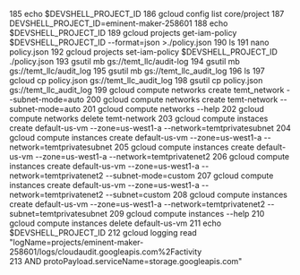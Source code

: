   185  echo $DEVSHELL_PROJECT_ID
  186  gcloud config list core/project
  187  DEVSHELL_PROJECT_ID=eminent-maker-258601
  188  echo $DEVSHELL_PROJECT_ID
  189  gcloud projects get-iam-policy $DEVSHELL_PROJECT_ID --format=json >./policy.json
  190  ls
  191  nano policy.json
  192  gcloud projects set-iam-policy $DEVSHELL_PROJECT_ID ./policy.json
  193  gsutil mb gs://temt_llc/audit-log
  194  gsutil mb gs://temt_llc/audit_log
  195  gsutil mb gs://temt_llc_audit_log
  196  ls
  197  gcloud cp policy.json gs://temt_llc_audit_log
  198  gsutil cp policy.json gs://temt_llc_audit_log
  199  gcloud compute networks create temt_network --subnet-mode=auto
  200  gcloud compute networks create temt-network --subnet-mode=auto
  201  gcloud compute networks --help
  202  gcloud compute networks delete temt-network
  203  gcloud compute instaces create default-us-vm --zone=us-west1-a --network=temtprivatesubnet
  204  gcloud compute instances create default-us-vm --zone=us-west1-a --network=temtprivatesubnet
  205  gcloud compute instances create default-us-vm --zone=us-west1-a --network=temtprivatenet2
  206  gcloud compute instances create default-us-vm --zone=us-west1-a --network=temtprivatenet2 --subnet-mode=custom
  207  gcloud compute instances create default-us-vm --zone=us-west1-a --network=temtprivatenet2 --subnet=custom
  208  gcloud compute instances create default-us-vm --zone=us-west1-a --network=temtprivatenet2 --subnet=temtprivatesubnet
  209  gcloud compute instances --help
  210  gcloud compute instances delete default-us-vm
  211  echo $DEVSHELL_PROJECT_ID
  212  gcloud logging read "logName=projects/eminent-maker-258601/logs/cloudaudit.googleapis.com%2Factivity  \
  213  AND protoPayload.serviceName=storage.googleapis.com"
